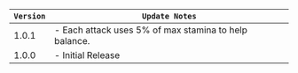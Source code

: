 | `Version` | `Update Notes`                                        |
|-----------|-------------------------------------------------------|
| 1.0.1     | - Each attack uses 5% of max stamina to help balance. |
| 1.0.0     | - Initial Release                                     |